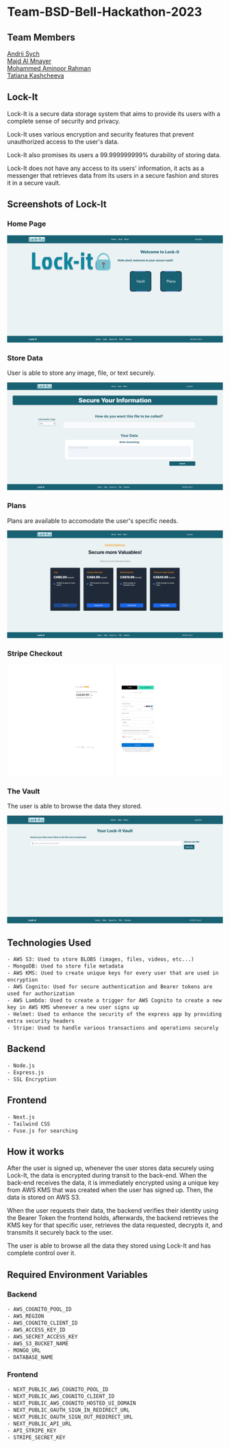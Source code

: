 # Team-BSD-Bell-Hackathon-2023

## Team Members

[Andrii Sych](https://github.com/SychAndrii)  
[Majd Al Mnayer](https://github.com/Mounayer)  
[Mohammed Aminoor Rahman](https://github.com/Mrahman141)  
[Tatiana Kashcheeva](https://github.com/Amoraa)  

## Lock-It

Lock-It is a secure data storage system that aims to provide its users with a complete sense of security and privacy.

Lock-It uses various encryption and security features that prevent unauthorized access to the user's data.

Lock-It also promises its users a 99.999999999% durability of storing data.

Lock-It does not have any access to its users' information, it acts as a messenger that retrieves data from its users in a secure fashion and stores it in a secure vault.

## Screenshots of Lock-It

### Home Page

![Alt text](home.png)

### Store Data

User is able to store any image, file, or text securely.

![Alt text](form.png)

### Plans

Plans are available to accomodate the user's specific needs.

![Alt text](plans.png)

### Stripe Checkout

![Alt text](image-3.png)

### The Vault

The user is able to browse the data they stored.

![Alt text](vault.png)

## Technologies Used

    - AWS S3: Used to store BLOBS (images, files, videos, etc...)
    - MongoDB: Used to store file metadata
    - AWS KMS: Used to create unique keys for every user that are used in encryption
    - AWS Cognito: Used for secure authentication and Bearer tokens are used for authorization
    - AWS Lambda: Used to create a trigger for AWS Cognito to create a new key in AWS KMS whenever a new user signs up
    - Helmet: Used to enhance the security of the express app by providing extra security headers
    - Stripe: Used to handle various transactions and operations securely

## Backend

    - Node.js
    - Express.js
    - SSL Encryption

## Frontend

    - Next.js
    - Tailwind CSS
    - Fuse.js for searching

## How it works

After the user is signed up, whenever the user stores data securely using Lock-It, the data is encrypted during transit to the back-end. When the back-end receives the data, it is immediately encrypted using a unique key from AWS KMS that was created when the user has signed up. Then, the data is stored on AWS S3.

When the user requests their data, the backend verifies their identity using the Bearer Token the frontend holds, afterwards, the backend retrieves the KMS key for that specific user, retrieves the data requested, decrypts it, and transmits it securely back to the user.

The user is able to browse all the data they stored using Lock-It and has complete control over it.

## Required Environment Variables

### Backend

    - AWS_COGNITO_POOL_ID
    - AWS_REGION
    - AWS_COGNITO_CLIENT_ID
    - AWS_ACCESS_KEY_ID
    - AWS_SECRET_ACCESS_KEY
    - AWS_S3_BUCKET_NAME
    - MONGO_URL
    - DATABASE_NAME

### Frontend

    - NEXT_PUBLIC_AWS_COGNITO_POOL_ID
    - NEXT_PUBLIC_AWS_COGNITO_CLIENT_ID
    - NEXT_PUBLIC_AWS_COGNITO_HOSTED_UI_DOMAIN
    - NEXT_PUBLIC_OAUTH_SIGN_IN_REDIRECT_URL
    - NEXT_PUBLIC_OAUTH_SIGN_OUT_REDIRECT_URL
    - NEXT_PUBLIC_API_URL
    - API_STRIPE_KEY
    - STRIPE_SECRET_KEY
